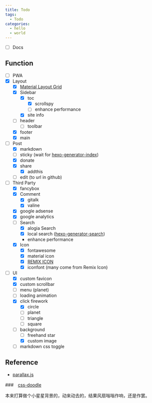 ```yaml
---
title: Todo
tags:
  - Todo
categories:
  - hello
  - world
---
```


- [ ] Docs

## Function

- [ ] PWA
- [x] Layout
  - [x] [Material Layout Grid](https://material.io/develop/web/components/layout-grid/)
  - [x] Sidebar
    - [x] toc
      - [x] scrollspy
      - [ ] enhance performance
    - [x] site info
  - [ ] header
    - [ ] toolbar
  - [x] footer
  - [x] main
- [ ] Post
  - [x] markdown
  - [ ] sticky (wait for [hexo-generator-index](https://github.com/hexojs/hexo-generator-index))
  - [x] donate
  - [x] share
    - [x] addthis
  - [ ] edit (to url in github)
- [ ] Third Party
  - [x] fancybox
  - [x] Comment
    - [x] gitalk
    - [x] valine
  - [x] google adsense
  - [x] google analytics
  - [ ] Search
    - [x] alogia Search
    - [x] local search ([hexo-generator-search](https://github.com/wzpan/hexo-generator-search))
    - enhance performance
  - [x] Icon
    - [x] fontawesome
    - [x] material icon
    - [x] [REMIX ICON](https://remixicon.com/)
    - [x] iconfont (many come from Remix Icon)
- [ ] UI
  - [x] custom favicon
  - [x] custom scrollbar
  - [ ] menu (planet)
  - [ ] loading animation
  - [x] click firework
    - [x] circle
    - [ ] planet
    - [ ] triangle
    - [ ] square
  - [ ] background
    - [ ] freehand star
    - [x] custom image
  - [ ] markdown css toggle

## Reference

- [parallax.js](http://matthew.wagerfield.com/parallax/)

###　[css-doodle](https://github.com/css-doodle/css-doodle)

本来打算做个小星星背景的，动来动去的，结果风扇嗡嗡作响，还是作罢。
